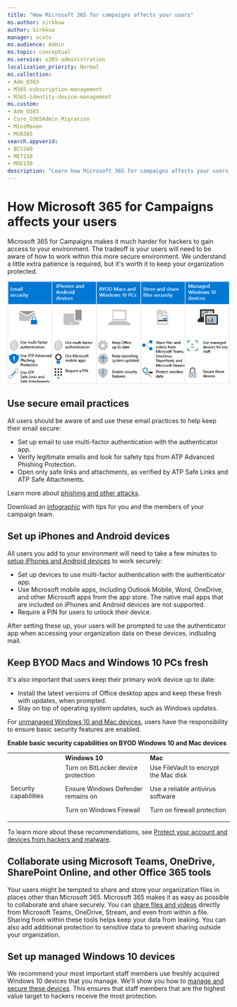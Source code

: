 ```yaml
---
title: "How Microsoft 365 for campaigns affects your users"
ms.author: sirkkuw
author: Sirkkuw
manager: scotv
ms.audience: Admin
ms.topic: conceptual
ms.service: o365-administration
localization_priority: Normal
ms.collection: 
- Adm_O365
- M365-subscription-management 
- M365-identity-device-management
ms.custom:
- Adm_O365
- Core_O365Admin_Migration
- MiniMaven
- MSB365
search.appverid:
- BCS160
- MET150
- MOE150
description: "Learn how Microsoft 365 for campaigns affects your users."
---
```


# How Microsoft 365 for Campaigns affects your users

Microsoft 365 for Campaigns makes it much harder for hackers to gain access to your environment. The tradeoff is your users will need to be aware of how to work within this more secure environment. We understand a little extra patience is required, but it's worth it to keep your organization protected.

![Illustration that sums up key points from below for iPhones, Android devices, Macs, Windows 10, sharing, and key staff](media/M365-democracy-Users_700px.png)

## Use secure email practices
All users should be aware of and use these email practices to help keep their email secure:
- Set up email to use multi-factor authentication with the authenticator app.
- Verify legitimate emails and look for safety tips from ATP Advanced Phishing Protection.
- Open only safe links and attachments, as verified by ATP Safe Links and ATP Safe Attachments.

Learn more about [phishing and other attacks](m365-campaigns-phishing-and-attacks.md). 

Download an [infographic](m365-campaigns-protect-campaign-infographic.md) with tips for you and the members of your campaign team.

## Set up iPhones and Android devices
All users you add to your environment will need to take a few minutes to [setup iPhones and Android devices](../business/set-up-mobile-devices.md?toc=%2Fmicrosoft-365%2Fcampaigns%2Ftoc.json) to work securely:
- Set up devices to use multi-factor authentication with the authenticator app.
- Use Microsoft mobile apps, including Outlook Mobile, Word, OneDrive, and other Microsoft apps from the app store. The native mail apps that are included on iPhones and Android devices are not supported. 
- Require a PIN for users to unlock their device.

After setting these up, your users will be prompted to use the authenticator app when accessing your organization data on these devices, indluding mail. 

## Keep BYOD Macs and Windows 10 PCs fresh 
It's also important that users keep their primary work device up to date:
- Install the latest versions of Office desktop apps and keep these fresh with updates, when prompted. 
- Stay on top of operating system updates, such as Windows updates.

For [unmanaged Windows 10 and Mac devices](m365-campaigns-protect-pcs-macs.md), users have the responsibility to ensure basic security features are enabled.

**Enable basic security capabilities on BYOD Windows 10 and Mac devices**

||||
|:-----|:-----|:------|
||**Windows 10**|**Mac**|
|Security capabilities|Turn on BitLocker device protection<p><p> Ensure Windows Defender remains on <p>Turn on Windows Firewall| Use FileVault to encrypt the Mac disk <p><p>Use a reliable antivirus software <p>Turn on firewall protection|

To learn more about these recommendations, see [Protect your account and devices from hackers and malware](https://support.office.com/en-us/article/Protect-your-account-and-devices-from-hackers-and-malware-066d6216-a56b-4f90-9af3-b3a1e9a327d6#ID0EAABAAA=Windows_10).

## Collaborate using Microsoft Teams, OneDrive, SharePoint Online, and other Office 365 tools
Your users might be tempted to share and store your organization files in places other than Microsoft 365. Microsoft 365 makes it as easy as possible to collaborate and share securely. You can [share files and videos](share-files-and-videos.md) directly from Microsoft Teams, OneDrive, Stream, and even from within a file. Sharing from within these tools helps keep your data from leaking. You can also add additional protection to sensitive data to prevent sharing outside your organization. 


## Set up managed Windows 10 devices
We recommend your most important staff members use freshly acquired Windows 10 devices that you manage. We'll show you how to [manage and secure these devices](../business/set-up-windows-devices.md?toc=/microsoft-365/campaigns/toc.json). This ensures that staff members that are the highest value target to hackers receive the most protection. 



  